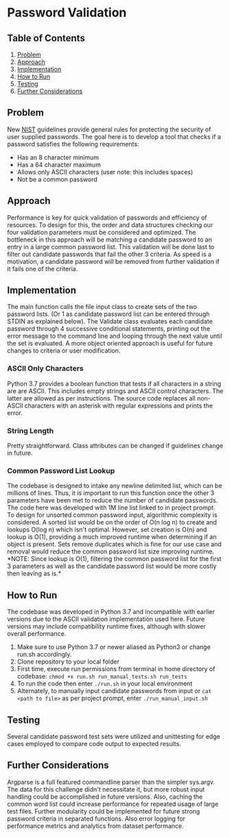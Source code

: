 # Password Validation

## Table of Contents
1. [Problem](#problem)
1. [Approach](#approach)
1. [Implementation](#implementation)
1. [How to Run](#how-to-run)
1. [Testing](#testing)
1. [Further Considerations](#further-considerations)

## Problem
New [NIST](https://www.nist.gov/)  guidelines provide general rules for protecting the security of user supplied passwords. The goal here is to develop a tool that checks if a password satisfies the following requirements: 
* Has an 8 character minimum
* Has a 64 character maximum
* Allows only ASCII characters (user note: this includes spaces)
* Not be a common password 

## Approach

Performance is key for quick validation of passwords and efficiency of resources. To design for this, the order and data structures checking our four validation parameters must be considered and optimized. The bottleneck in this approach will be matching a candidate password to an entry in a large common password list. This validation will be done last to filter out candidate passwords that fail the other 3 criteria. As speed is a motivation, a candidate password will be removed from further validation if it fails one of the criteria. 

## Implementation

The main function calls the file input class to create sets of the two password lists. (Or 1 as candidate password list can be entered through STDIN as explained below). The Validate class evaluates each candidate password through 4 successive conditional statements, printing out the error message to the command line and looping through the next value until the set is evaluated. A more object oriented approach is useful for future changes to criteria or user modification. 

### ASCII Only Characters
Python 3.7 provides a boolean function that tests if all characters in a string are are ASCII. This includes empty strings and ASCII control characters. The latter are allowed as per instructions. The source code replaces all non-ASCII characters with an asterisk with regular expressions and prints the error. 

### String Length
Pretty straightforward. Class attributes can be changed if guidelines change in future. 

### Common Password List Lookup
The codebase is designed to intake any newline delimited list, which can be millions of lines. Thus, it is important to run this function once the other 3 parameters have been met to reduce the number of candidate passwords. The code here was developed with 1M line list linked to in project prompt. To design for unsorted common password input, algorithmic complexity is considered. A sorted list would be on the order of O(n log n) to create and lookups O(log n) which isn't optimal. However, set creation is O(n) and lookup is O(1), providing a much improved runtime when determining if an object is present. Sets remove duplicates which is fine for our use case and removal would reduce the common password list size improving runtime. 
\*NOTE: Since lookup is O(1), filtering the common password list for the first 3 parameters as well as the candidate password list would be more costly then leaving as is.\*

## How to Run 

The codebase was developed in Python 3.7 and incompatible with earlier versions due to the ASCII validation implementation used here. Future versions may include compatibility runtime fixes, although with slower overall performance. 
1. Make sure to use Python 3.7 or newer aliased as Python3 or change run.sh accordingly. 
2. Clone repository to your local folder
3. First time, execute run permissions from terminal in home directory of codebase: ```chmod +x run.sh run_manual_tests.sh run_tests```
4. To run the code then enter ```./run.sh``` in your local environment 
5. Alternately, to manually input candidate passwords from input or ```cat <path to file>``` as per project prompt, enter ```./run_manual_input.sh``` 

## Testing

Several candidate password test sets were utilized and unittesting for edge cases employed to compare code output to expected results. 

## Further Considerations
Argparse is a full featured commandline parser than the simpler sys.argv. The data for this challenge didn't necessitate it, but more robust input handling could be accomplished in future versions. Also, caching the common word list could increase performance for repeated usage of large test files. Further modularity could be implemented for future strong password criteria in separated functions. Also error logging for performance metrics and analytics from dataset performance. 